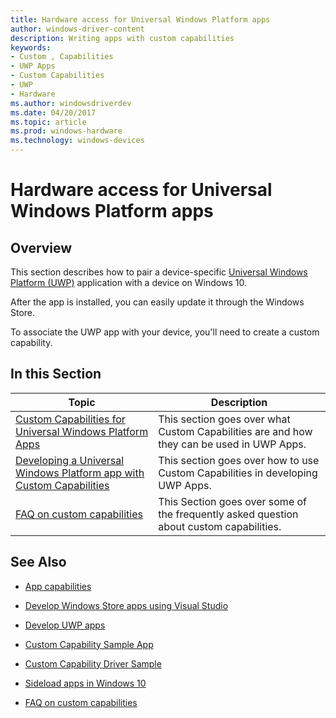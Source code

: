 ```yaml
---
title: Hardware access for Universal Windows Platform apps
author: windows-driver-content
description: Writing apps with custom capabilities
keywords:
- Custom , Capabilities
- UWP Apps
- Custom Capabilities
- UWP
- Hardware
ms.author: windowsdriverdev
ms.date: 04/20/2017
ms.topic: article
ms.prod: windows-hardware
ms.technology: windows-devices
---
```


# Hardware access for Universal Windows Platform apps

## Overview

This section describes how to pair a device-specific [Universal Windows Platform
(UWP)](https://docs.microsoft.com/en-us/windows/uwp/get-started/universal-application-platform-guide)
application with a device on Windows 10.

After the app is installed, you can easily update it through the Windows Store.

To associate the UWP app with your device, you'll need to create a custom capability.

## In this Section
|Topic|Description|
|-----|-----------|
|[Custom Capabilities for Universal Windows Platform Apps](custom-capabilities-for-universal-windows-platform-apps.md)| This section goes over what Custom Capabilities are and how they can be used in UWP Apps.|
|[Developing a Universal Windows Platform app with Custom Capabilities](developing-a-universal-windows-platform-app-with-custom-capabilities.md)| This section goes over how to use Custom Capabilities in developing UWP Apps.|
|[FAQ on custom capabilities](FAQ-on-custom-capabilities.md)| This Section goes over some of the frequently asked question about custom capabilities.|

## See Also

-   [App capabilities](https://docs.microsoft.com/en-us/windows/uwp/packaging/app-capability-declarations)

-   [Develop Windows Store apps using Visual Studio](https://developer.microsoft.com/en-us/windows/apps/develop)

-   [Develop UWP apps](https://developer.microsoft.com/en-us/windows/apps/develop)

-   [Custom Capability Sample App](http://go.microsoft.com/fwlink/p/?LinkId=846904)

-   [Custom Capability Driver Sample](https://aka.ms/customcapabilitydriversample )

-   [Sideload apps in Windows 10](https://technet.microsoft.com/library/mt269549.aspx)

-   [FAQ on custom capabilities](FAQ-on-custom-capabilities.md)
